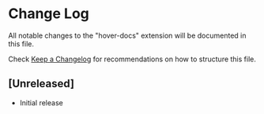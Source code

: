 # Change Log

All notable changes to the "hover-docs" extension will be documented in this file.

Check [Keep a Changelog](http://keepachangelog.com/) for recommendations on how to structure this file.

## [Unreleased]

- Initial release